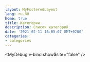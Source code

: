 ```yaml
---
layout: MyFooteredLayout
lang: ru-RU
home: true
title: Категории
description: Список категорий
date: '2021-02-11 16:05:07 GMT+0200'
categories:
- categories
---
```


<MyCategories />

<!--
TODO: В разработке...
<MyDebug />
-->

<MyDebug v-bind:show$site="false" />
